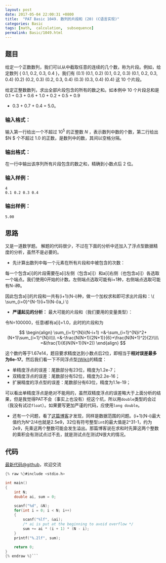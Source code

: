 ```yaml
---
layout: post
date: 2017-05-04 22:00:31 +0800
title:  "PAT Basic 1049. 数列的片段和 (20) (C语言实现)"
categories: Basic
tags: [math,  calculation,  subsequence]
permalink: Basic/1049.html
---
```


## 题目

给定一个正数数列，我们可以从中截取任意的连续的几个数，称为片段。例如，给定数列 { 0.1, 0.2, 0.3, 0.4 }，我们有 (0.1) (0.1,
0.2) (0.1, 0.2, 0.3) (0.1, 0.2, 0.3, 0.4) (0.2) (0.2, 0.3) (0.2, 0.3, 0.4)
(0.3) (0.3, 0.4) (0.4) 这 10 个片段。

给定正整数数列，求出全部片段包含的所有的数之和。如本例中 10 个片段总和是 0.1 + 0.3 + 0.6 + 1.0 + 0.2 + 0.5 + 0.9
+ 0.3 + 0.7 + 0.4 = 5.0。

### 输入格式：

输入第一行给出一个不超过 $10^5$ 的正整数 $N$ ，表示数列中数的个数，第二行给出 $N $ 个不超过 1.0
的正数，是数列中的数，其间以空格分隔。

### 输出格式：

在一行中输出该序列所有片段包含的数之和，精确到小数点后 2 位。

### 输入样例：

    
    
    4
    0.1 0.2 0.3 0.4
    

### 输出样例：

    
    
    5.00
    



## 思路


又是一道数学题。
解题的代码很少，不过在下面的分析中还加入了浮点型数据精度的分析，虽然不是必要的。

- 先计算出数列中每一个元素在所有片段和中被包含的次数：
 
 每一个包含a[i]的片段需要在a[i]左侧（包含a[i]）和a[i]右侧（也包含a[i]）各选取一个端点。我们使用0开始的计数。左侧端点选取可能有i+1种，右侧端点选取可能有N-i种。

 因此包含a[i]的片段和一共有(i+1)(N-i)种，做一个加权求和即可求出片段和：\\( \sum_{i=0}^{N-1}(i+1)(N-i)a_i \\)
- **严谨起见的分析：** 最大可能的片段和（我们要用的变量类型）：

 令N=100000，任意i都有a[i]=1.0，此时的片段和为

$$
\begin{align}
    \sum_{i=1}^{N}i(N-i+1)
    =&-\sum_{i=1}^{N}i^2+(N+1)\sum_{i=1}^{N}i\\\\
    =&-\frac{N(N+1)(2N+1)}{6}+\frac{N(N+1)^2}{2}\\\\
    =&\frac{1}{6}N(N+1)(N+2))
\end{align}
$$

 这个数约等于1.67e14，题目要求精度达到小数点后2位，即相当于**相对误差最多为6e-17**。然后我们看一下不同浮点型[(Wiki)](https://en.wikipedia.org/wiki/Floating-point_arithmetic)的精度：

 - 单精度浮点的误差：尾数部分有23位，精度为1.2e-7；
 - 双精度浮点的误差：尾数部分有52位，精度为2.2e-16；
 - 扩展精度的浮点型的误差：尾数部分有63位，精度为1.1e-19；

 可以看出单精度浮点是绝对不能用的，虽然双精度浮点的误差略大于上面分析的结果，但是我觉得PAT不会（事实上也没有）挖这个坑，所以用`double`类型的会过（我没有试过`float`）。如果要写更加严谨的代码，应使用`long double`。

- 还有一个问题，看了[这篇博客](http://blog.csdn.net/luoluozlb/article/details/51532281)才发现，同样是数据范围的问题。(i+1)(N-i)最大值约为N^2/4也就是2.5e9，32位有符号整型`int`的最大值是2^31-1，约为2e9，先乘这两个整数可能会发生溢出。那篇博客说在求和时先算这两个整数的乘积会有测试点过不去，就是测试点在测试N很大的情况。

## 代码

[最新代码@github](https://github.com/OliverLew/PAT/blob/master/PATBasic/1049.c)，欢迎交流
```c
{% raw %}#include <stdio.h>

int main()
{
    int N;
    double ai, sum = 0;

    scanf("%d", &N);
    for(int i = 0; i < N; i++)
    {
        scanf("%lf", &ai);
        /* ai is put at the beginning to avoid overflow */
        sum += ai * (i + 1) * (N - i);
    }
    printf("%.2lf", sum);

    return 0;
}
{% endraw %}```